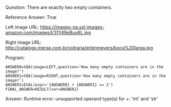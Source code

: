 Question: There are exactly two empty containers.

Reference Answer: True

Left image URL: https://images-na.ssl-images-amazon.com/images/I/31Y49eBuo6L.jpg

Right image URL: http://catalogo.merse.com.br/vidraria/erlenmeyers/boca%20larga.jpg

Program:

```
ANSWER0=VQA(image=LEFT,question='How many empty containers are in the image?')
ANSWER1=VQA(image=RIGHT,question='How many empty containers are in the image?')
ANSWER2=EVAL(expr='{ANSWER0} + {ANSWER1} == 2')
FINAL_ANSWER=RESULT(var=ANSWER2)
```
Answer: Runtime error: unsupported operand type(s) for +: 'int' and 'str'

